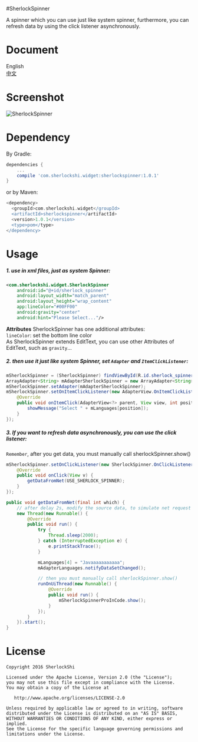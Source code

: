 #SherlockSpinner  

A spinner which you can use just like system spinner, furthermore, you can refresh data by using the click listener asynchronously.

# Document
English  
[中文](./README_cn.md)

# Screenshot
![SherlockSpinner](http://7xlpfl.com1.z0.glb.clouddn.com/sherlockshi/2016-11-20-demo3.gif)

# Dependency
By Gradle:
```groovy
dependencies {
    ...
    compile 'com.sherlockshi.widget:sherlockspinner:1.0.1'
}
```

or by Maven:
```groovy
<dependency>
  <groupId>com.sherlockshi.widget</groupId>
  <artifactId>sherlockspinner</artifactId>
  <version>1.0.1</version>
  <type>pom</type>
</dependency>
```


# Usage
##### 1. use in xml files, just as system Spinner:
```xml
<com.sherlockshi.widget.SherlockSpinner
    android:id="@+id/sherlock_spinner"
    android:layout_width="match_parent"
    android:layout_height="wrap_content"
    app:lineColor="#00FF00"
    android:gravity="center"
    android:hint="Please Select..."/>
```

**Attributes**
SherlockSpinner has one additional attributes:  
`lineColor`: set the bottom line color  
As SherlockSpinner extends EditText, you can use other Attributes of EditText, such as `gravity`...

##### 2. then use it just like system Spinner, set `Adapter` and `ItemClickListener`:
```java
mSherlockSpinner = (SherlockSpinner) findViewById(R.id.sherlock_spinner);
ArrayAdapter<String> mAdapterSherlockSpinner = new ArrayAdapter<String>(this, android.R.layout.simple_list_item_1, mLanguages);
mSherlockSpinner.setAdapter(mAdapterSherlockSpinner);
mSherlockSpinner.setOnItemClickListener(new AdapterView.OnItemClickListener() {
    @Override
    public void onItemClick(AdapterView<?> parent, View view, int position, long id) {
        showMessage("Select " + mLanguages[position]);
    }
});
```

##### 3. If you want to refresh data asynchronously,  you can use the click listener:
`Remember`, after you get data, you must manually call sherlockSpinner.show()

```java
mSherlockSpinner.setOnClickListener(new SherlockSpinner.OnClickListener() {
    @Override
    public void onClick(View v) {
        getDataFromNet(USE_SHERLOCK_SPINNER);
    }
});

public void getDataFromNet(final int which) {
    // after delay 2s, modify the source data, to simulate net request
    new Thread(new Runnable() {
        @Override
        public void run() {
            try {
                Thread.sleep(2000);
            } catch (InterruptedException e) {
                e.printStackTrace();
            }

            mLanguages[4] = "Javaaaaaaaaaaa";
            mAdapterLanguages.notifyDataSetChanged();

            // then you must manually call sherlockSpinner.show()
            runOnUiThread(new Runnable() {
                @Override
                public void run() {
                    mSherlockSpinnerProInCode.show();
                }
            });
        }
    }).start();
}
```

# License
```
Copyright 2016 SherlockShi

Licensed under the Apache License, Version 2.0 (the "License");
you may not use this file except in compliance with the License.
You may obtain a copy of the License at

   http://www.apache.org/licenses/LICENSE-2.0

Unless required by applicable law or agreed to in writing, software
distributed under the License is distributed on an "AS IS" BASIS,
WITHOUT WARRANTIES OR CONDITIONS OF ANY KIND, either express or implied.
See the License for the specific language governing permissions and
limitations under the License.
```